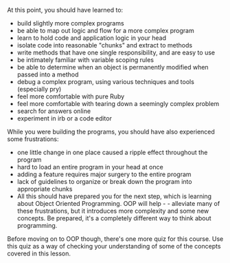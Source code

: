 At this point, you should have learned to:

- build slightly more complex programs
- be able to map out logic and flow for a more complex program
- learn to hold code and application logic in your head
- isolate code into reasonable "chunks" and extract to methods
- write methods that have one single responsibility, and are easy to use
- be intimately familiar with variable scoping rules
- be able to determine when an object is permanently modified when passed into a method
- debug a complex program, using various techniques and tools (especially pry)
- feel more comfortable with pure Ruby
- feel more comfortable with tearing down a seemingly complex problem
- search for answers online
- experiment in irb or a code editor

While you were building the programs, you should have also experienced some frustrations:

- one little change in one place caused a ripple effect throughout the program
- hard to load an entire program in your head at once
- adding a feature requires major surgery to the entire program
- lack of guidelines to organize or break down the program into appropriate chunks
- All this should have prepared you for the next step, which is learning about Object Oriented Programming. OOP will help - - alleviate many of these frustrations, but it introduces more complexity and some new concepts. Be prepared, it's a completely different way to think about programming.

Before moving on to OOP though, there's one more quiz for this course. Use this quiz as a way of checking your understanding of some of the concepts covered in this lesson.

